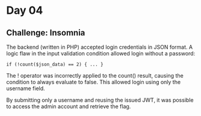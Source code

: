 # Day 04
## Challenge: Insomnia

The backend (written in PHP) accepted login credentials in JSON format. A logic flaw in the input validation condition allowed login without a password:
```
if (!count($json_data) == 2) { ... }
```
The ! operator was incorrectly applied to the count() result, causing the condition to always evaluate to false. This allowed login using only the username field.

By submitting only a username and reusing the issued JWT, it was possible to access the admin account and retrieve the flag.

